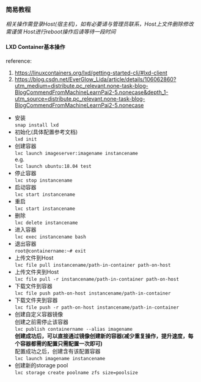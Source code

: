 ### 简易教程

*相关操作需登录Host(宿主机)，如有必要请与管理员联系，Host上文件删除修改需谨慎*
*Host进行reboot操作后请等待一段时间*

#### LXD Container基本操作

reference:  
1. https://linuxcontainers.org/lxd/getting-started-cli/#lxd-client
2. https://blog.csdn.net/EverGlow_Lida/article/details/106062860?utm_medium=distribute.pc_relevant.none-task-blog-BlogCommendFromMachineLearnPai2-5.nonecase&depth_1-utm_source=distribute.pc_relevant.none-task-blog-BlogCommendFromMachineLearnPai2-5.nonecase



- 安装  
`snap install lxd`
- 初始化(具体配置参考文档)  
`lxd init`  
- 创建容器  
`lxc launch imageserver:imagename instancename`  
e.g.  
`lxc launch ubuntu:18.04 test`  
- 停止容器  
`lxc stop instancename ` 
- 启动容器  
`lxc start instancename`  
- 重启  
`lxc start instancename`  
- 删除  
`lxc delete instancename ` 
- 进入容器  
`lxc exec instancename bash`  
- 退出容器  
`root@containername:~# exit`  
- 上传文件到Host  
`lxc file pull instancename/path-in-container path-on-host`  
- 上传文件夹到Host  
`lxc file pull -r instancename/path-in-container path-on-host`  
- 下载文件到容器  
`lxc file push path-on-host instancename/path-in-container`  
- 下载文件夹到容器  
`lxc file push -r path-on-host instancename/path-in-container`  
- 创建自定义容器镜像  
创建之前需停止该容器  
`lxc publish containername --alias imagename`  
**创建成功后，可以直接通过镜像创建新的容器(减少重复操作，提升速度，每个容器都需的配置只需配置一次即可)**  
配置成功之后，创建含有该配置容器  
`lxc launch imagename instancename`  
- 创建新的storage pool  
`lxc storage create poolname zfs size=poolsize`  